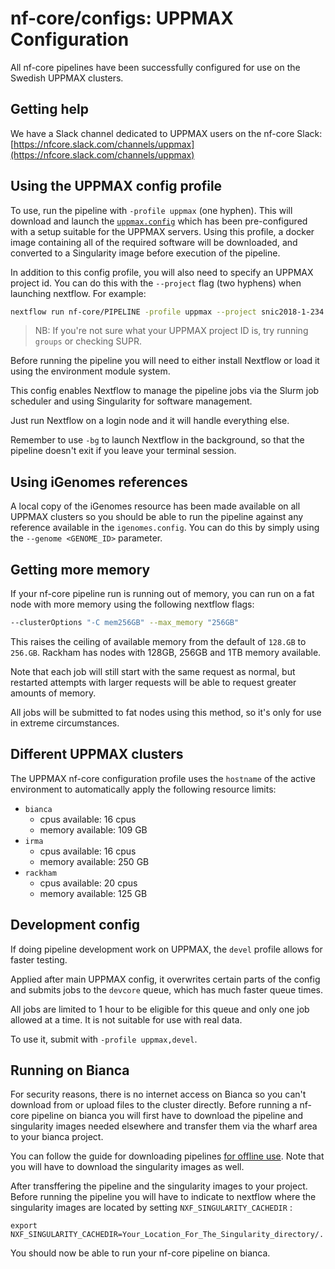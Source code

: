 # nf-core/configs: UPPMAX Configuration

All nf-core pipelines have been successfully configured for use on the Swedish UPPMAX clusters.

## Getting help

We have a Slack channel dedicated to UPPMAX users on the nf-core Slack: [https://nfcore.slack.com/channels/uppmax](https://nfcore.slack.com/channels/uppmax)

## Using the UPPMAX config profile

To use, run the pipeline with `-profile uppmax` (one hyphen).
This will download and launch the [`uppmax.config`](../conf/uppmax.config) which has been pre-configured with a setup suitable for the UPPMAX servers.
Using this profile, a docker image containing all of the required software will be downloaded, and converted to a Singularity image before execution of the pipeline.

In addition to this config profile, you will also need to specify an UPPMAX project id.
You can do this with the `--project` flag (two hyphens) when launching nextflow. For example:

```bash
nextflow run nf-core/PIPELINE -profile uppmax --project snic2018-1-234 # ..rest of pipeline flags
```

> NB: If you're not sure what your UPPMAX project ID is, try running `groups` or checking SUPR.

Before running the pipeline you will need to either install Nextflow or load it using the environment module system.

This config enables Nextflow to manage the pipeline jobs via the Slurm job scheduler and using Singularity for software management.

Just run Nextflow on a login node and it will handle everything else.

Remember to use `-bg` to launch Nextflow in the background, so that the pipeline doesn't exit if you leave your terminal session.

## Using iGenomes references

A local copy of the iGenomes resource has been made available on all UPPMAX clusters so you should be able to run the pipeline against any reference available in the `igenomes.config`.
You can do this by simply using the `--genome <GENOME_ID>` parameter.

## Getting more memory

If your nf-core pipeline run is running out of memory, you can run on a fat node with more memory using the following nextflow flags:

```bash
--clusterOptions "-C mem256GB" --max_memory "256GB"
```

This raises the ceiling of available memory from the default of `128.GB` to `256.GB`.
Rackham has nodes with 128GB, 256GB and 1TB memory available.

Note that each job will still start with the same request as normal, but restarted attempts with larger requests will be able to request greater amounts of memory.

All jobs will be submitted to fat nodes using this method, so it's only for use in extreme circumstances.

## Different UPPMAX clusters

The UPPMAX nf-core configuration profile uses the `hostname` of the active environment to automatically apply the following resource limits:

* `bianca`
  * cpus available: 16 cpus
  * memory available: 109 GB
* `irma`
  * cpus available: 16 cpus
  * memory available: 250 GB
* `rackham`
  * cpus available: 20 cpus
  * memory available: 125 GB

## Development config

If doing pipeline development work on UPPMAX, the `devel` profile allows for faster testing.

Applied after main UPPMAX config, it overwrites certain parts of the config and submits jobs to the `devcore` queue, which has much faster queue times.

All jobs are limited to 1 hour to be eligible for this queue and only one job allowed at a time.
It is not suitable for use with real data.

To use it, submit with `-profile uppmax,devel`.


## Running on Bianca

For security reasons, there is no internet access on Bianca so you can't download from or upload files to the cluster directly. Before running a nf-core pipeline on bianca you will first have to download the pipeline and singularity images needed elsewhere and transfer them via the wharf area to your bianca project. 

You can follow the guide for downloading pipelines [for offline use](https://nf-co.re/tools#downloading-pipelines-for-offline-use). Note that you will have to download the singularity images as well. 


After transffering the pipeline and the singularity images to your project. Before running the pipeline you will have to indicate to nextflow where the singularity images are located by setting `NXF_SINGULARITY_CACHEDIR` :

`export NXF_SINGULARITY_CACHEDIR=Your_Location_For_The_Singularity_directory/.`

You should now be able to run your nf-core pipeline on bianca.

